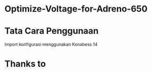 # Optimize-Voltage-for-Adreno-650

# Tata Cara Penggunaan
Import konfigurasi menggunakan Konabess 14

# Thanks to




